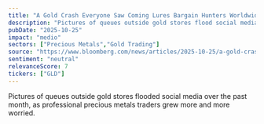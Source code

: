 ```yaml
---
title: "A Gold Crash Everyone Saw Coming Lures Bargain Hunters Worldwide"
description: "Pictures of queues outside gold stores flood social media, raising concerns among professional precious metals traders."
pubDate: "2025-10-25"
impact: "medio"
sectors: ["Precious Metals","Gold Trading"]
source: "https://www.bloomberg.com/news/articles/2025-10-25/a-gold-crash-everyone-saw-coming-lures-bargain-hunters-worldwide"
sentiment: "neutral"
relevanceScore: 7
tickers: ["GLD"]
---
```


Pictures of queues outside gold stores flooded social media over the past month, as professional precious metals traders grew more and more worried.
